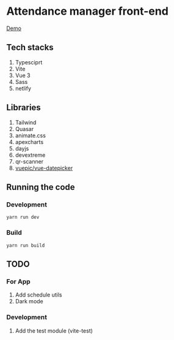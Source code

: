 # Attendance manager front-end
[Demo](https://attendance-manger.netlify.app/)

## Tech stacks
1. Typesciprt
2. Vite
3. Vue 3
4. Sass
5. netlify

## Libraries
1. Tailwind
2. Quasar
3. animate.css
4. apexcharts
5. dayjs
6. devextreme
7. qr-scanner
8. [vuepic/vue-datepicker](https://vue3datepicker.com/)

## Running the code
### Development
```shell
yarn run dev
```
### Build
```
yarn run build
```

## TODO
### For App
1. Add schedule utils
2. Dark mode
### Development
1. Add the test module (vite-test)